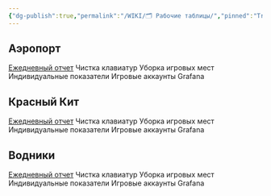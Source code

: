 ```yaml
---
{"dg-publish":true,"permalink":"/WIKI/🗂️ Рабочие таблицы/","pinned":"True"}
---
```


## Аэропорт
[Ежедневный отчет](https://docs.google.com/spreadsheets/d/1d1Yrswvjz9XZaicDF7Wb5hF4CZ0zViRS/edit?gid=137669561#gid=137669561)
Чистка клавиатур
Уборка игровых мест
Индивидуальные показатели 
Игровые аккаунты
Grafana
## Красный Кит
[Ежедневный отчет](https://docs.google.com/spreadsheets/d/1UZ7DZjnoqPZeTFf2HAemNYcV5qTbaEZp8B7_5R5ZLjc/edit?gid=865010816#gid=865010816)
Чистка клавиатур
Уборка игровых мест
Индивидуальные показатели 
Игровые аккаунты
Grafana
## Водники
[Ежедневный отчет](https://docs.google.com/spreadsheets/d/10d9FZT_pKT17wfxNhQRhbcDp16NCGe4-If11dSdMGrI/edit?gid=1786654884#gid=1786654884)
Чистка клавиатур
Уборка игровых мест
Индивидуальные показатели 
Игровые аккаунты
Grafana

